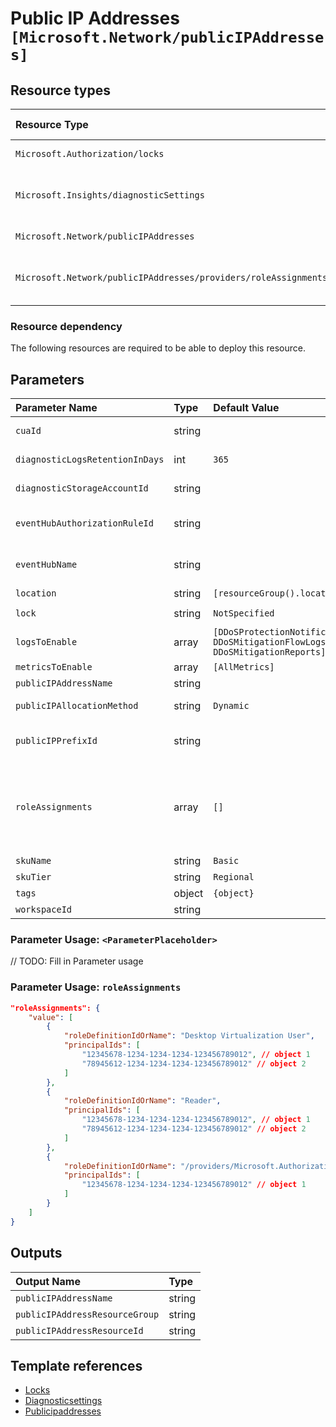 # Public IP Addresses `[Microsoft.Network/publicIPAddresses]`

## Resource types

| Resource Type | Api Version |
| :-- | :-- |
| `Microsoft.Authorization/locks` | 2016-09-01 |
| `Microsoft.Insights/diagnosticSettings` | 2017-05-01-preview |
| `Microsoft.Network/publicIPAddresses` | 2021-02-01 |
| `Microsoft.Network/publicIPAddresses/providers/roleAssignments` | 2020-04-01-preview |

### Resource dependency

The following resources are required to be able to deploy this resource.


## Parameters

| Parameter Name | Type | Default Value | Possible Values | Description |
| :-- | :-- | :-- | :-- | :-- |
| `cuaId` | string |  |  | Optional. Customer Usage Attribution id (GUID). This GUID must be previously registered |
| `diagnosticLogsRetentionInDays` | int | `365` |  | Optional. Specifies the number of days that logs will be kept for; a value of 0 will retain data indefinitely. |
| `diagnosticStorageAccountId` | string |  |  | Optional. Resource identifier of the Diagnostic Storage Account. |
| `eventHubAuthorizationRuleId` | string |  |  | Optional. Resource ID of the event hub authorization rule for the Event Hubs namespace in which the event hub should be created or streamed to. |
| `eventHubName` | string |  |  | Optional. Name of the event hub within the namespace to which logs are streamed. Without this, an event hub is created for each log category. |
| `location` | string | `[resourceGroup().location]` |  | Optional. Location for all resources. |
| `lock` | string | `NotSpecified` | `[CanNotDelete, NotSpecified, ReadOnly]` | Optional. Specify the type of lock. |
| `logsToEnable` | array | `[DDoSProtectionNotifications, DDoSMitigationFlowLogs, DDoSMitigationReports]` | `[DDoSProtectionNotifications, DDoSMitigationFlowLogs, DDoSMitigationReports]` | Optional. The name of logs that will be streamed. |
| `metricsToEnable` | array | `[AllMetrics]` | `[AllMetrics]` | Optional. The name of metrics that will be streamed. |
| `publicIPAddressName` | string |  |  | Required. The name of the Public IP Address |
| `publicIPAllocationMethod` | string | `Dynamic` |  | Optional. The public IP address allocation method. - Static or Dynamic. |
| `publicIPPrefixId` | string |  |  | Optional. Resource Id of the Public IP Prefix object. This is only needed if you want your Public IPs created in a PIP Prefix. |
| `roleAssignments` | array | `[]` |  | Optional. Array of role assignment objects that contain the 'roleDefinitionIdOrName' and 'principalId' to define RBAC role assignments on this resource. In the roleDefinitionIdOrName attribute, you can provide either the display name of the role definition, or its fully qualified ID in the following format: '/providers/Microsoft.Authorization/roleDefinitions/c2f4ef07-c644-48eb-af81-4b1b4947fb11' |
| `skuName` | string | `Basic` |  | Optional. Public IP Address sku Name |
| `skuTier` | string | `Regional` |  | Optional. Public IP Address pricing tier |
| `tags` | object | `{object}` |  | Optional. Tags of the resource. |
| `workspaceId` | string |  |  | Optional. Resource identifier of Log Analytics. |

### Parameter Usage: `<ParameterPlaceholder>`

// TODO: Fill in Parameter usage

### Parameter Usage: `roleAssignments`

```json
"roleAssignments": {
    "value": [
        {
            "roleDefinitionIdOrName": "Desktop Virtualization User",
            "principalIds": [
                "12345678-1234-1234-1234-123456789012", // object 1
                "78945612-1234-1234-1234-123456789012" // object 2
            ]
        },
        {
            "roleDefinitionIdOrName": "Reader",
            "principalIds": [
                "12345678-1234-1234-1234-123456789012", // object 1
                "78945612-1234-1234-1234-123456789012" // object 2
            ]
        },
        {
            "roleDefinitionIdOrName": "/providers/Microsoft.Authorization/roleDefinitions/c2f4ef07-c644-48eb-af81-4b1b4947fb11",
            "principalIds": [
                "12345678-1234-1234-1234-123456789012" // object 1
            ]
        }
    ]
}
```
## Outputs

| Output Name | Type |
| :-- | :-- |
| `publicIPAddressName` | string |
| `publicIPAddressResourceGroup` | string |
| `publicIPAddressResourceId` | string |

## Template references

- [Locks](https://docs.microsoft.com/en-us/azure/templates/Microsoft.Authorization/2016-09-01/locks)
- [Diagnosticsettings](https://docs.microsoft.com/en-us/azure/templates/Microsoft.Insights/2017-05-01-preview/diagnosticSettings)
- [Publicipaddresses](https://docs.microsoft.com/en-us/azure/templates/Microsoft.Network/2021-02-01/publicIPAddresses)
